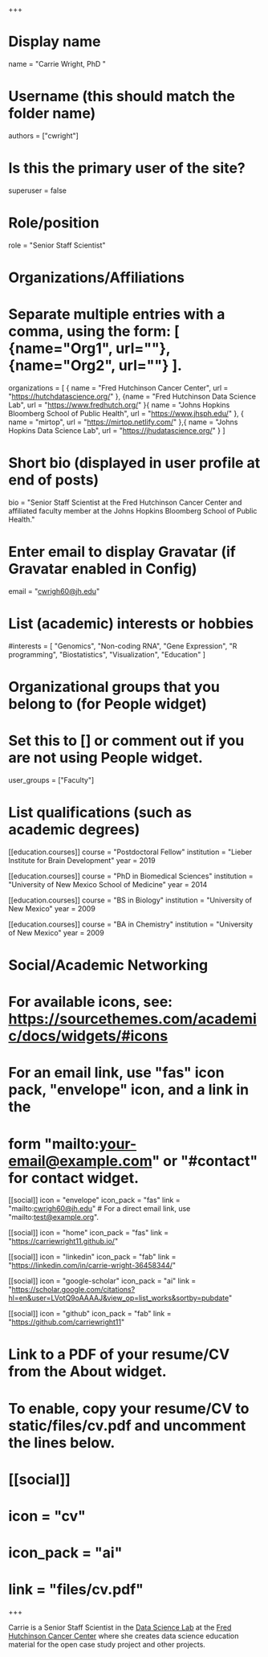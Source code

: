 +++
# Display name
name = "Carrie Wright, PhD "

# Username (this should match the folder name)
authors = ["cwright"]

# Is this the primary user of the site?
superuser = false

# Role/position
role = "Senior Staff Scientist"

# Organizations/Affiliations
#    Separate multiple entries with a comma, using the form: [ {name="Org1", url=""}, {name="Org2", url=""} ].
organizations = [ { name = "Fred Hutchinson Cancer Center", url =  "https://hutchdatascience.org/" }, {name = "Fred Hutchinson Data Science Lab", url = "https://www.fredhutch.org/" }{ name = "Johns Hopkins Bloomberg School of Public Health", url = "https://www.jhsph.edu/" }, { name = "mirtop", url = "https://mirtop.netlify.com/" },{ name = "Johns Hopkins Data Science Lab", url = "https://jhudatascience.org/" } ]

# Short bio (displayed in user profile at end of posts)
bio = "Senior Staff Scientist at the Fred Hutchinson Cancer Center and affiliated faculty member at the Johns Hopkins Bloomberg School of Public Health."

# Enter email to display Gravatar (if Gravatar enabled in Config)
email = "cwrigh60@jh.edu"

# List (academic) interests or hobbies
#interests = [ "Genomics", "Non-coding RNA", "Gene Expression", "R programming", "Biostatistics", "Visualization", "Education" ]

# Organizational groups that you belong to (for People widget)
# Set this to [] or comment out if you are not using People widget.
user_groups = ["Faculty"]

# List qualifications (such as academic degrees)
[[education.courses]]
 course = "Postdoctoral Fellow"
 institution = "Lieber Institute for Brain Development"
 year = 2019
 
[[education.courses]]
 course = "PhD in Biomedical Sciences"
 institution = "University of New Mexico School of Medicine"
 year = 2014

[[education.courses]]
  course = "BS in Biology"
  institution = "University of New Mexico"
  year = 2009
  
[[education.courses]]
  course = "BA in Chemistry"
  institution = "University of New Mexico"
  year = 2009

# Social/Academic Networking
# For available icons, see: https://sourcethemes.com/academic/docs/widgets/#icons
# For an email link, use "fas" icon pack, "envelope" icon, and a link in the
# form "mailto:your-email@example.com" or "#contact" for contact widget.
[[social]]
  icon = "envelope"
  icon_pack = "fas"
  link = "mailto:cwrigh60@jh.edu" # For a direct email link, use "mailto:test@example.org".
  
[[social]]
  icon = "home"
  icon_pack = "fas"
  link = "https://carriewright11.github.io/"

[[social]]
  icon = "linkedin"
  icon_pack = "fab"
  link = "https://linkedin.com/in/carrie-wright-36458344/"

[[social]]
  icon = "google-scholar"
  icon_pack = "ai"
  link = "https://scholar.google.com/citations?hl=en&user=LVotQ9oAAAAJ&view_op=list_works&sortby=pubdate"

[[social]]
  icon = "github"
  icon_pack = "fab"
  link = "https://github.com/carriewright11"

# Link to a PDF of your resume/CV from the About widget.
# To enable, copy your resume/CV to static/files/cv.pdf and uncomment the lines below.
# [[social]]
# icon = "cv"
# icon_pack = "ai"
# link = "files/cv.pdf"

+++

  Carrie is a Senior Staff Scientist in the [Data Science Lab](https://hutchdatascience.org/ourteam/)
at the [Fred Hutchinson Cancer Center](https://www.fredhutch.org/) 
where she creates data science education material for the open case study project and other projects.
